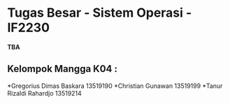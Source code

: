 # Tugas Besar - Sistem Operasi - IF2230
**TBA**

## Kelompok Mangga K04 :
   *Gregorius Dimas Baskara 13519190
   *Christian Gunawan 13519199
   *Tanur Rizaldi Rahardjo 13519214
   
   
<!-- ALSA - Vcxsrv -
- Bochs troubleshoot,
chmod +x troubleshoot
Dependencies
ALSA - Vcxsrv - Ubuntu 20.04 - <TBA>
- xserver
https://medium.com/javarevisited/using-wsl-2-with-x-server-linux-on-windows-a372263533c3
https://www.stat.ipb.ac.id/agusms/index.php/2019/01/15/how-to-run-graphical-linux-applications-on-bash-on-ubuntu-on-windows-10/
- ALSA
https://bbs.archlinux.org/viewtopic.php?id=94696
-->
